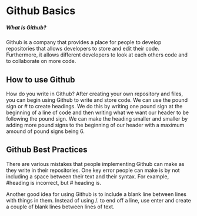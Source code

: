 
# Github Basics

##### What Is Github?

Github is a company that provides a place for people to develop repositories that allows developers to store and edit their code. Furthermore, it allows different developers to look at each others code and to collaborate on more code. 

## How to use Github

How do you write in Github? After creating your own repository and files, you can begin using Github to write and store code. We can use the pound sign or # to create headings. We do this by writing one pound sign at the beginning of a line of code and then writing what we want our header to be following the pound sign. We can make the heading smaller and smaller by adding more pound signs to the beginning of our header with a maximum amound of pound signs being 6. 

## Github Best Practices

There are various mistakes that people implementing Github can make as they write in their repositories. One key error people can make is by not including a space between their text and their syntax. For example, #heading is incorrect, but # heading is. 

Another good idea for using Github is to include a blank line between lines with things in them. Instead of using /. to end off a line, use enter and create a couple of blank lines between lines of text. 
